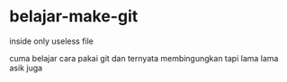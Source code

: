# belajar-make-git
inside only useless file

cuma belajar cara pakai git dan ternyata membingungkan tapi lama lama asik juga
